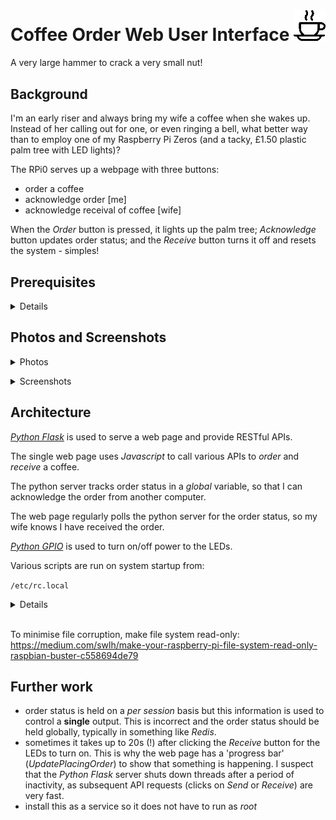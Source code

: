 # Coffee Order Web User Interface <img src="icon-coffee-24-icon.jpg" style="width:10%;height:10%" />
A very large hammer to crack a very small nut!

## Background
I'm an early riser and always bring my wife a coffee when she wakes up.
Instead of her calling out for one, or even ringing a bell, what better
way than to employ one of my Raspberry Pi Zeros 
(and a tacky, £1.50 plastic palm tree with LED lights)?

The RPi0 serves up a webpage with three buttons:
* order a coffee
* acknowledge order [me]
* acknowledge receival of coffee [wife]

When the _Order_ button is pressed, it lights up the palm tree;
_Acknowledge_ button updates order status;
and the _Receive_ button turns it off and resets the system - simples!

## Prerequisites
<details>

```bash
sudo apt install python3-pip
pip3 install flask
```

</details>

## Photos and Screenshots
<details>
  <summary>Photos</summary>

  ![CoffeeServer01](images/CoffeeServer01.jpg "Ready")<p />
  ![CoffeeServer02](images/CoffeeServer02.jpg "Order received")<p />
  ![CoffeeServer03](images/CoffeeServer03.jpg "Overview")<p />
  ![CoffeeServer04](images/CoffeeServer04.jpg "Details")<p />

</details>
<p />

<details>
  <summary>Screenshots</summary>

  ![Screen01](images/Screen01.png "Ready")<p />
  ![Screen02](images/Screen02.png "Order pending")<p />
  ![Screen03](images/Screen03.png "Order still pending")<p />
  ![Screen04](images/Screen04.png "Order received")<p />

</details>
<p />

## Architecture

_[Python Flask](https://en.wikipedia.org/wiki/Flask_\(web_framework\))_ is used to serve a web page
and provide RESTful APIs.

The single web page uses _Javascript_ to call various APIs to _order_ and _receive_ a coffee.

The python server tracks order status in a _global_ variable, so that I can acknowledge the order from
another computer.

The web page regularly polls the python server for the order status, so my wife knows I have received
the order.

_[Python GPIO](https://pypi.org/project/RPi.GPIO/)_ is used to turn on/off power to the LEDs.

Various scripts are run on system startup from:

``/etc/rc.local``

<details>

```bash
#!/bin/sh -e
#
# rc.local
#
# This script is executed at the end of each multiuser runlevel.
# Make sure that the script will "exit 0" on success or any other
# value on error.
#
# In order to enable or disable this script just change the execution
# bits.
#
# By default this script does nothing.

# Print the IP address
_IP=$(hostname -I) || true
if [ "$_IP" ]; then
  printf "My IP address is %s\n" "$_IP"
fi

# prevent wifi going to sleep
iw wlan0 set power_save off

sudo /home/trevorde/coffeeServer/index.py &

exit 0
```

</details>
<br />

To minimise file corruption, make file system read-only:  
https://medium.com/swlh/make-your-raspberry-pi-file-system-read-only-raspbian-buster-c558694de79

## Further work
* order status is held on a _per session_ basis but this information
  is used to control a **single** output.  This is incorrect and the
  order status should be held globally, typically in something like
  _Redis_.
* sometimes it takes up to 20s (!) after clicking the _Receive_ button
  for the LEDs to turn on.  This is why the web page has a 'progress bar'
  (_UpdatePlacingOrder_) to show that something is happening.
  I suspect that the _Python Flask_ server shuts down threads after a
  period of inactivity, as subsequent API requests (clicks on _Send_ or _Receive_)
  are very fast.
* install this as a service so it does not have to run as _root_
